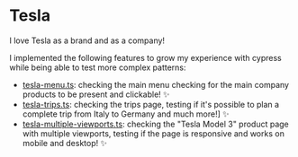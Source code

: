 # Tesla

I love Tesla as a brand and as a company!

I implemented the following features to grow my experience with cypress while being able to test more complex patterns:
- [tesla-menu.ts](cypress/integration/tesla-menu.ts): checking the main menu checking for the main company products to be present and clickable! ✨
- [tesla-trips.ts](cypress/integration/tesla-trips.ts): checking the trips page, testing if it's possible to plan a complete trip from Italy to Germany and much more!]  ✨
- [tesla-multiple-viewports.ts](cypress/integration/tesla-multiple-viewports.ts): checking the "Tesla Model 3" product page with multiple viewports, testing if the page is responsive and works on mobile and desktop! ✨